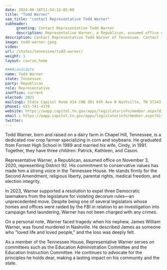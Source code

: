 ```yaml
---
date: 2024-06-18T11:54:12-05:00
title: "Todd Warner"
seo_title: "contact Representative Todd Warner"
subheader:
     greeting: Contact Representative Todd Warner
     description: Representative Warner, a Republican, assumed office on November 3, 2020, representing District 92. His commitment to conservative values has made him a strong voice in the Tennessee House.
description: Contact Representative Todd Warner of Tennessee. Contact information for Todd Warner includes email address, phone number, and mailing address.
image: todd-warner.jpeg
video:
url: /states/tennessee/todd-warner/
weight: 1
layout: course_home

####candidate
name: Todd Warner
state: Tennessee
party: Republican
role: Representative
inoffice: current
elected: 2021
mailing1: State Capitol Room 414 CHB 301 6th Ave N Nashville, TN 37243
phone1: 615-741-4170
website: https://wapp.capitol.tn.gov/apps/legislatorinfo/member.aspx?district=H92/
email : https://wapp.capitol.tn.gov/apps/legislatorinfo/member.aspx?district=H92/
twitter: 
---
```

Todd Warner, born and raised on a dairy farm in Chapel Hill, Tennessee, is a dedicated row crop farmer specializing in corn and soybeans. He graduated from Forrest High School in 1989 and married his wife, Cindy, in 1991. Together, they have three children: Patrick, Kathleen, and Cason.

Representative Warner, a Republican, assumed office on November 3, 2020, representing District 92. His commitment to conservative values has made him a strong voice in the Tennessee House. He stands firmly for the Second Amendment, religious liberty, parental rights, medical freedom, and election integrity.

In 2023, Warner supported a resolution to expel three Democratic lawmakers from the legislature for violating decorum rules—an unprecedented move. Despite being one of several legislators whose homes and offices were raided by the FBI in relation to an investigation into campaign fund laundering, Warner has not been charged with any crimes.

On a personal note, Warner faced tragedy when his nephew, James William Warner, was found murdered in Nashville. He described James as someone who "loved life and loved people," and the loss was deeply felt.

As a member of the Tennessee House, Representative Warner serves on committees such as the Education Administration Committee and the Education Instruction Committee. He continues to advocate for the principles he holds dear, making a lasting impact on his community and the state.
